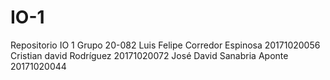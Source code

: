 # IO-1
Repositorio IO 1 Grupo 20-082
Luis Felipe Corredor Espinosa 
20171020056
Cristian david Rodríguez
20171020072
José David Sanabria Aponte
20171020044
